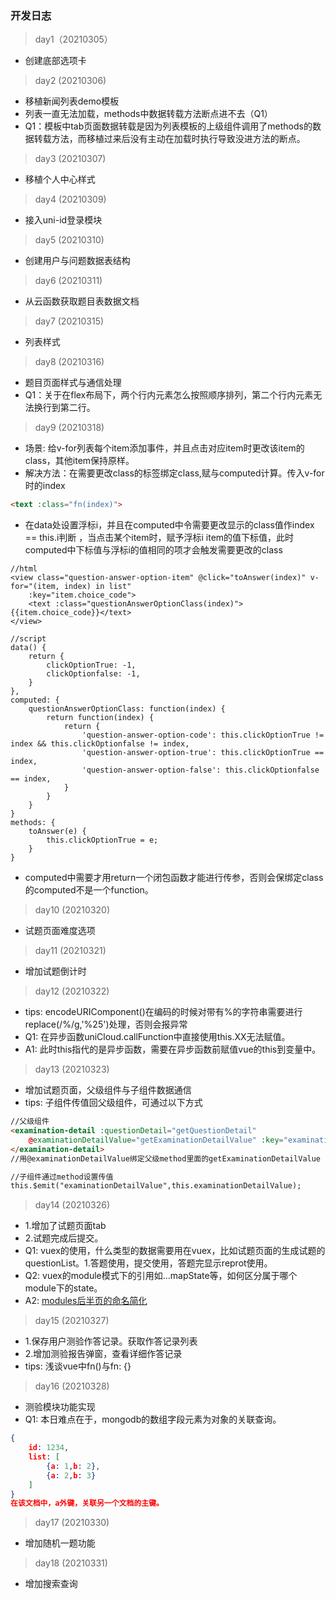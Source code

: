 ### 开发日志

> day1（20210305）
- 创建底部选项卡

> day2 (20210306)
- 移植新闻列表demo模板
- 列表一直无法加载，methods中数据转载方法断点进不去（Q1）
- Q1：模板中tab页面数据转载是因为列表模板的上级组件调用了methods的数据转载方法，而移植过来后没有主动在加载时执行导致没进方法的断点。

> day3 (20210307)
- 移植个人中心样式

> day4 (20210309)
- 接入uni-id登录模块

> day5 (20210310)
- 创建用户与问题数据表结构

> day6 (20210311)
- 从云函数获取题目表数据文档

> day7 (20210315)
- 列表样式

> day8 (20210316)
- 题目页面样式与通信处理
- Q1：关于在flex布局下，两个行内元素怎么按照顺序排列，第二个行内元素无法换行到第二行。

> day9 (20210318)
- 场景: 给v-for列表每个item添加事件，并且点击对应item时更改该item的class，其他item保持原样。
- 解决方法：在需要更改class的标签绑定class,赋与computed计算。传入v-for时的index
```html
<text :class="fn(index)">
```
- 在data处设置浮标i，并且在computed中令需要更改显示的class值作index == this.i判断 ，当点击某个item时，赋予浮标i item的值下标值，此时computed中下标值与浮标i的值相同的项才会触发需要更改的class
```
//html
<view class="question-answer-option-item" @click="toAnswer(index)" v-for="(item, index) in list"
	:key="item.choice_code">
	<text :class="questionAnswerOptionClass(index)">{{item.choice_code}}</text>
</view>

//script
data() {
	return {
		clickOptionTrue: -1,
		clickOptionfalse: -1,
	}
},
computed: {
	questionAnswerOptionClass: function(index) {
		return function(index) {
			return {
				'question-answer-option-code': this.clickOptionTrue != index && this.clickOptionfalse != index,
				'question-answer-option-true': this.clickOptionTrue == index,
				'question-answer-option-false': this.clickOptionfalse == index,
			}
		}
	}
}
methods: {
	toAnswer(e) {
		this.clickOptionTrue = e;
	}
}
```
- computed中需要才用return一个闭包函数才能进行传参，否则会保绑定class的computed不是一个function。

> day10 (20210320)
-  试题页面难度选项

> day11 (20210321)
- 增加试题倒计时

> day12 (20210322)
- tips: encodeURIComponent()在编码的时候对带有%的字符串需要进行replace(/%/g,'%25')处理，否则会报异常
- Q1: 在异步函数uniCloud.callFunction中直接使用this.XX无法赋值。
- A1: 此时this指代的是异步函数，需要在异步函数前赋值vue的this到变量中。

> day13 (20210323)
- 增加试题页面，父级组件与子组件数据通信
- tips: 子组件传值回父级组件，可通过以下方式
```html
//父级组件
<examination-detail :questionDetail="getQuestionDetail"
	@examinationDetailValue="getExaminationDetailValue" :key="examinationDetailKey">
</examination-detail>
//用@examinationDetailValue绑定父级method里面的getExaminationDetailValue

//子组件通过method设置传值
this.$emit("examinationDetailValue",this.examinationDetailValue);
```

> day14 (20210326)
- 1.增加了试题页面tab
- 2.试题完成后提交。
- Q1: vuex的使用，什么类型的数据需要用在vuex，比如试题页面的生成试题的questionList。1.答题使用，提交使用，答题完显示reprot使用。
- Q2: vuex的module模式下的引用如...mapState等，如何区分属于哪个module下的state。
- A2: [modules后半页的命名简化](https://vuex.vuejs.org/zh/guide/modules.html)

> day15 (20210327)
- 1.保存用户测验作答记录。获取作答记录列表
- 2.增加测验报告弹窗，查看详细作答记录
- tips: 浅谈vue中fn()与fn: {}

> day16 (20210328)
- 测验模块功能实现
- Q1: 本日难点在于，mongodb的数组字段元素为对象的关联查询。
```json
{
	id: 1234,
	list: [
		{a: 1,b: 2},
		{a: 2,b: 3}
	]
}
在该文档中，a外键，关联另一个文档的主键。
```

> day17 (20210330)
- 增加随机一题功能

> day18 (20210331)
- 增加搜索查询